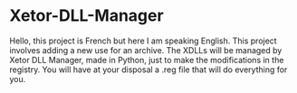 # Xetor-DLL-Manager
Hello, this project is French but here I am speaking English. This project involves adding a new use for an archive. The XDLLs will be managed by Xetor DLL Manager, made in Python, just to make the modifications in the registry. You will have at your disposal a .reg file that will do everything for you.
